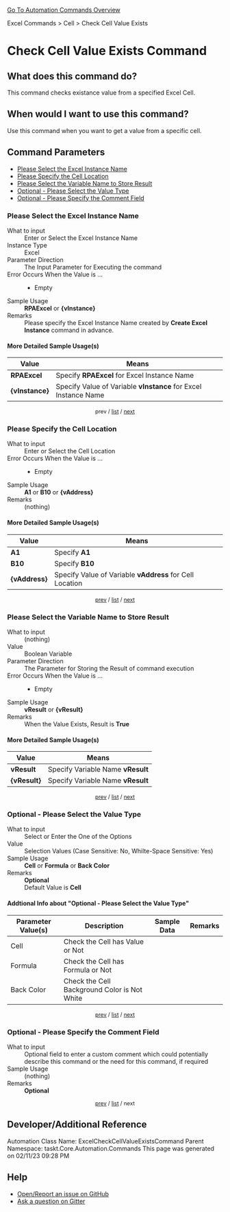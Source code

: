 <!--TITLE: Check Cell Value Exists Command -->
<!-- SUBTITLE: a command in the Excel Commands group. -->
[Go To Automation Commands Overview](/automation-commands.md)


Excel Commands &gt; Cell &gt; Check Cell Value Exists


# Check Cell Value Exists Command


## What does this command do?
This command checks existance value from a specified Excel Cell.


## When would I want to use this command?
Use this command when you want to get a value from a specific cell.


<a id="param_list"></a>
## Command Parameters
- [Please Select the Excel Instance Name](#param_0)
- [Please Specify the Cell Location](#param_1)
- [Please Select the Variable Name to Store Result](#param_2)
- [Optional - Please Select the Value Type](#param_3)
- [Optional - Please Specify the Comment Field](#param_4)


<a id="param_0"></a>
### Please Select the Excel Instance Name


<dl>
<dt>What to input</dt><dd>Enter or Select the Excel Instance Name</dd>
<dt>Instance Type</dt><dd>Excel</dd>
<dt>Parameter Direction</dt><dd>The Input Parameter for Executing the command</dd>
<dt>Error Occurs When the Value is ...</dt><dd><ul>
<li>Empty</li>
</ul></dd>
<dt>Sample Usage</dt><dd><strong>RPAExcel</strong> or <strong>{vInstance}</strong></dd>
<dt>Remarks</dt><dd>Please specify the Excel Instance Name created by <strong>Create Excel Instance</strong> command in advance.</dd>
</dl>




#### More Detailed Sample Usage(s)
| Value | Means |
|---|---|
| <strong>RPAExcel</strong> | Specify **RPAExcel** for Excel Instance Name |
| <strong>{vInstance}</strong> | Specify Value of Variable **vInstance** for Excel Instance Name |


<div style="font-size: 90%; text-align: center">


prev / [list](#param_list) / [next](#param_1)


</div>


<a id="param_1"></a>
### Please Specify the Cell Location


<dl>
<dt>What to input</dt><dd>Enter or Select the Cell Location</dd>
<dt>Error Occurs When the Value is ...</dt><dd><ul>
<li>Empty</li>
</ul></dd>
<dt>Sample Usage</dt><dd><strong>A1</strong> or <strong>B10</strong> or <strong>{vAddress}</strong></dd>
<dt>Remarks</dt><dd>(nothing)</dd>
</dl>




#### More Detailed Sample Usage(s)
| Value | Means |
|---|---|
| <strong>A1</strong> | Specify **A1** |
| <strong>B10</strong> | Specify **B10** |
| <strong>{vAddress}</strong> | Specify Value of Variable **vAddress** for Cell Location |


<div style="font-size: 90%; text-align: center">


[prev](#param_1) / [list](#param_list) / [next](#param_2)


</div>


<a id="param_2"></a>
### Please Select the Variable Name to Store Result


<dl>
<dt>What to input</dt><dd>(nothing)</dd>
<dt>Value</dt><dd>Boolean Variable</dd>
<dt>Parameter Direction</dt><dd>The Parameter for Storing the Result of command execution</dd>
<dt>Error Occurs When the Value is ...</dt><dd><ul>
<li>Empty</li>
</ul></dd>
<dt>Sample Usage</dt><dd><strong>vResult</strong> or <strong>{vResult}</strong></dd>
<dt>Remarks</dt><dd>When the Value Exists, Result is <strong>True</strong></dd>
</dl>




#### More Detailed Sample Usage(s)
| Value | Means |
|---|---|
| <strong>vResult</strong> | Specify Variable Name **vResult** |
| <strong>{vResult}</strong> | Specify Variable Name **vResult** |


<div style="font-size: 90%; text-align: center">


[prev](#param_2) / [list](#param_list) / [next](#param_3)


</div>


<a id="param_3"></a>
### Optional - Please Select the Value Type


<dl>
<dt>What to input</dt><dd>Select or Enter the One of the Options</dd>
<dt>Value</dt><dd>Selection Values (Case Sensitive: No, Whilte-Space Sensitive: Yes)</dd>
<dt>Sample Usage</dt><dd><strong>Cell</strong> or  <strong>Formula</strong> or  <strong>Back Color</strong></dd>
<dt>Remarks</dt><dd><strong>Optional</strong><br>Default Value is <strong>Cell</strong></dd>
</dl>


#### Addtional Info about &quot;Optional - Please Select the Value Type&quot;
| Parameter Value(s) | Description   | Sample Data 	| Remarks  	|
| ---             | ---           | ---          | ---       |
|Cell|Check the Cell has Value or Not|||
|Formula|Check the Cell has Formula or Not|||
|Back Color|Check the Cell Background Color is Not White|||


<div style="font-size: 90%; text-align: center">


[prev](#param_3) / [list](#param_list) / [next](#param_4)


</div>


<a id="param_4"></a>
### Optional - Please Specify the Comment Field


<dl>
<dt>What to input</dt><dd>Optional field to enter a custom comment which could potentially describe this command or the need for this command, if required</dd>
<dt>Sample Usage</dt><dd>(nothing)</dd>
<dt>Remarks</dt><dd><strong>Optional</strong><br></dd>
</dl>




<div style="font-size: 90%; text-align: center">


[prev](#param_4) / [list](#param_list) / next


</div>


## Developer/Additional Reference
Automation Class Name: ExcelCheckCellValueExistsCommand
Parent Namespace: taskt.Core.Automation.Commands
This page was generated on 02/11/23 09:28 PM


## Help
- [Open/Report an issue on GitHub](https://github.com/rcktrncn/taskt/issues/new)
- [Ask a question on Gitter](https://gitter.im/taskt-rpa/Lobby)
